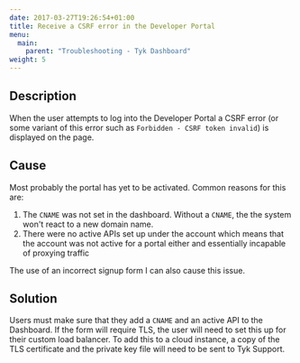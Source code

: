 ```yaml
---
date: 2017-03-27T19:26:54+01:00
title: Receive a CSRF error in the Developer Portal
menu:
  main:
    parent: "Troubleshooting - Tyk Dashboard"
weight: 5 
---
```


## Description

When the user attempts to log into the Developer Portal a CSRF error (or some variant of this error such as `Forbidden - CSRF token invalid`) is displayed on the page.

## Cause

Most probably the portal has yet to be activated. Common reasons for this are:

1.  The `CNAME` was not set in the dashboard. Without a `CNAME`, the the system won't react to a new domain name.
2.  There were no active APIs set up under the account which means that the account was not active for a portal either and essentially incapable of proxying traffic

The use of an incorrect signup form I can also cause this issue.

## Solution

Users must make sure that they add a `CNAME` and an active API to the Dashboard. If the form will require TLS, the user will need to set this up for their custom load balancer. To add this to a cloud instance, a copy of the TLS certificate and the private key file will need to be sent to Tyk Support.